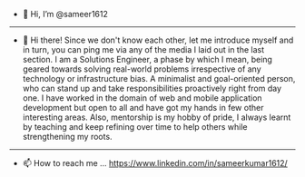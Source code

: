 - 👋 Hi, I’m @sameer1612

<hr>

- 👀 Hi there! Since we don't know each other, let me introduce myself and in turn, you can ping me via any of the media I laid out in the last section. I am a Solutions Engineer, a phase by which I mean, being geared towards solving real-world problems irrespective of any technology or infrastructure bias. A minimalist and goal-oriented person, who can stand up and take responsibilities proactively right from day one. I have worked in the domain of web and mobile application development but open to all and have got my hands in few other interesting areas. Also, mentorship is my hobby of pride, I always learnt by teaching and keep refining over time to help others while strengthening my roots.

<hr>

- 📫 How to reach me ...  https://www.linkedin.com/in/sameerkumar1612/


<!---
sameer1612/sameer1612 is a ✨ special ✨ repository because its `README.md` (this file) appears on your GitHub profile.
You can click the Preview link to take a look at your changes.
--->
